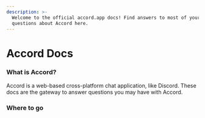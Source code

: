 ```yaml
---
description: >-
  Welcome to the official accord.app docs! Find answers to most of your
  questions about Accord here.
---
```


# Accord Docs

### What is Accord?

Accord is a web-based cross-platform chat application, like Discord. These docs are the gateway to answer questions you may have with Accord.

### Where to go






